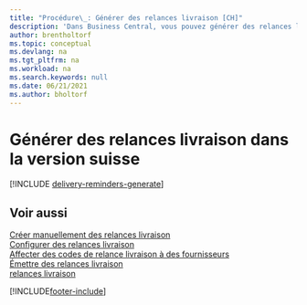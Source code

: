 ```yaml
---
title: "Procédure\_: Générer des relances livraison [CH]"
description: 'Dans Business Central, vous pouvez générer des relances livraison pour toutes les livraisons échues, ou vous pouvez créer une relance livraison unique manuellement.'
author: brentholtorf
ms.topic: conceptual
ms.devlang: na
ms.tgt_pltfrm: na
ms.workload: na
ms.search.keywords: null
ms.date: 06/21/2021
ms.author: bholtorf
---
```

# <a name="generate-delivery-reminders-in-the-swiss-version"></a>Générer des relances livraison dans la version suisse

[!INCLUDE [delivery-reminders-generate](../includes/ATCHDE/delivery-reminders-generate.md)]

## <a name="see-also"></a>Voir aussi

[Créer manuellement des relances livraison](how-to-create-delivery-reminders-manually.md)  
[Configurer des relances livraison](how-to-set-up-delivery-reminders.md)  
[Affecter des codes de relance livraison à des fournisseurs](how-to-assign-delivery-reminder-codes-to-vendors.md)  
[Émettre des relances livraison](how-to-issue-delivery-reminders.md)  
[relances livraison](delivery-reminders.md)  


[!INCLUDE[footer-include](../../includes/footer-banner.md)]
